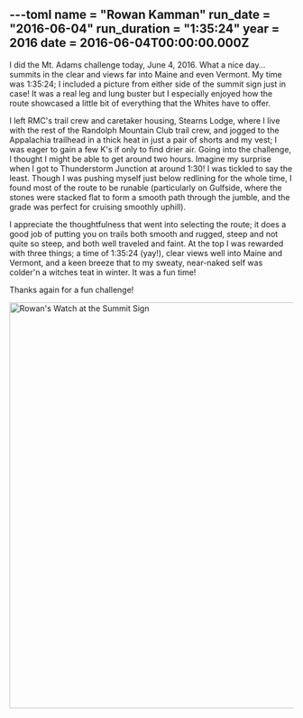 ---toml
name = "Rowan Kamman"
run_date = "2016-06-04"
run_duration = "1:35:24"
year = 2016
date = 2016-06-04T00:00:00.000Z
---

<p>I did the Mt. Adams challenge today, June 4, 2016. What a nice day… summits in the clear and views far into Maine and even Vermont. My time was 1:35:24; I included a picture from either side of the summit sign just in case! It was a real leg and lung buster but I especially enjoyed how the route showcased a little bit of everything that the Whites have to offer.</p>
<p>I left RMC's trail crew and caretaker housing, Stearns Lodge, where I live with the rest of the Randolph Mountain Club trail crew, and jogged to the Appalachia trailhead in a thick heat in just a pair of shorts and my vest; I was eager to gain a few K's if only to find drier air. Going into the challenge, I thought I might be able to get around two hours. Imagine my surprise when I got to Thunderstorm Junction at around 1:30! I was tickled to say the least. Though I was pushing myself just below redlining for the whole time, I found most of the route to be runable (particularly on Gulfside, where the stones were stacked flat to form a smooth path through the jumble, and the grade was perfect for cruising smoothly uphill).</p>
<p>I appreciate the thoughtfulness that went into selecting the route; it does a good job of putting you on trails both smooth and rugged, steep and not quite so steep, and both well traveled and faint. At the top I was rewarded with three things; a time of 1:35:24 (yay!), clear views well into Maine and Vermont, and a keen breeze that to my sweaty, near-naked self was colder'n a witches teat in winter. It was a fun time!</p>
<p>Thanks again for a fun challenge!</p>
<img src="/images/uploads/kamman-2016.jpg" alt="Rowan's Watch at the Summit Sign" width="1280" height="720" class="img-fluid">


